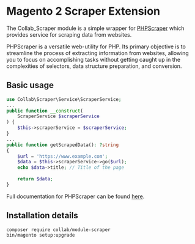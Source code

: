 # Magento 2 Scraper Extension

The Collab_Scraper module is a simple wrapper for [PHPScraper](https://github.com/spekulatius/PHPScraper)
which provides service for scraping data from websites.

PHPScraper is a versatile web-utility for PHP. Its primary objective is to streamline the process 
of extracting information from websites, allowing you to focus on accomplishing tasks without getting caught up
in the complexities of selectors, data structure preparation, and conversion.

## Basic usage

```php
use Collab\Scraper\Service\ScraperService;
...
public function __construct(
    ScraperService $scraperService
) {
    $this->scraperService = $scraperService;
}
...
public function getScrapedData(): ?string
{
    $url = 'https://www.example.com';
    $data = $this->scraperService->go($url);
    echo $data->title; // Title of the page
    
    return $data;
}
```

Full documentation for PHPScraper can be found [here](https://phpscraper.de/).

## Installation details
```bash
composer require collab/module-scraper
bin/magento setup:upgrade
```

